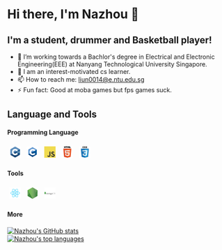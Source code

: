# Hi there, I'm Nazhou  👋

## I'm a student, drummer and Basketball player!

- 🌱 I’m working towards a Bachlor's degree in Electrical and Electronic Engineering(EEE) at Nanyang Technological University Singapore.
- 🔭 I am an interest-motivated cs learner.
- 📫 How to reach me: liun0014@e.ntu.edu.sg
- ⚡ Fun fact: Good at moba games but fps games suck.

## Language and Tools

#### Programming Language

<div>
  <img alt="C++" width="26px" style="margin: 5px;" src="https://raw.githubusercontent.com/github/explore/80688e429a7d4ef2fca1e82350fe8e3517d3494d/topics/cpp/cpp.png" />
  <img alt="C" width="26px" style="margin: 5px;" src="https://raw.githubusercontent.com/github/explore/80688e429a7d4ef2fca1e82350fe8e3517d3494d/topics/c/c.png" />
  <img alt="JavaScript" width="26px" style="margin: 5px;" src="https://raw.githubusercontent.com/github/explore/80688e429a7d4ef2fca1e82350fe8e3517d3494d/topics/javascript/javascript.png" />
  <img alt="HTML5" width="26px" style="margin: 5px;" src="https://raw.githubusercontent.com/github/explore/80688e429a7d4ef2fca1e82350fe8e3517d3494d/topics/html/html.png" />
  <img alt="CSS3" width="26px" style="margin: 5px;" src="https://raw.githubusercontent.com/github/explore/80688e429a7d4ef2fca1e82350fe8e3517d3494d/topics/css/css.png" />
</div>

#### Tools

<div>
  <img  alt="React" width="26px" style="margin: 5px;" src="https://raw.githubusercontent.com/github/explore/80688e429a7d4ef2fca1e82350fe8e3517d3494d/topics/react/react.png" />
  <img  alt="Node.js" width="26px" style="margin: 5px;" src="https://raw.githubusercontent.com/github/explore/80688e429a7d4ef2fca1e82350fe8e3517d3494d/topics/nodejs/nodejs.png" />
  <img  alt="MongoDB" width="26px" style="margin: 5px;" src="https://raw.githubusercontent.com/github/explore/80688e429a7d4ef2fca1e82350fe8e3517d3494d/topics/mongodb/mongodb.png" />
</div>

#### More


<a href="https://github-readme-stats.vercel.app/api?username=JoeLiu996&show_icons=true&include_all_commits=true&theme=vue">
  <img align="center" src="https://github-readme-stats.vercel.app/api?username=JoeLiu996&show_icons=true&include_all_commits=true&theme=vue&count_private=true" alt="Nazhou's GitHub stats" />
</a>

<br/>
<a href="https://github-readme-stats.vercel.app/api/top-langs/?username=JoeLiu996&layout=compact&theme=vue">
  <img align="center" src="https://github-readme-stats.vercel.app/api/top-langs/?username=JoeLiu996&layout=compact&theme=vue&exclude_repo=Python-Tutorial,Ethan-Carroll-Portfolio&langs_count=10" alt="Nazhou's top languages" />
</a>
